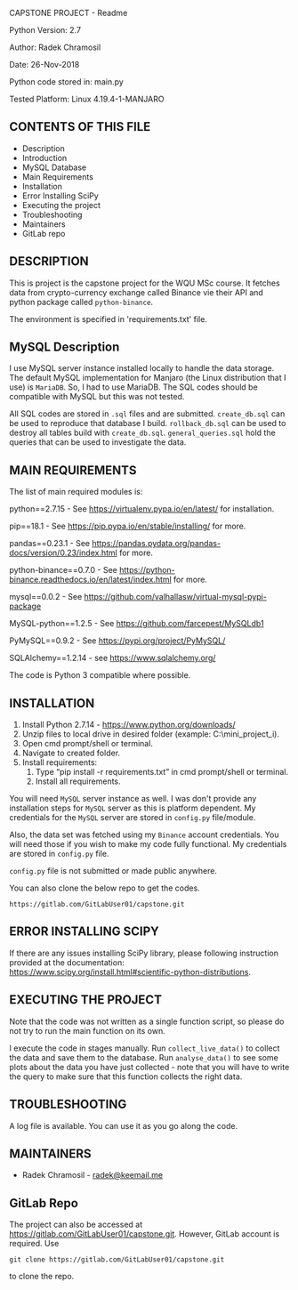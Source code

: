 CAPSTONE PROJECT - Readme

Python Version: 2.7

Author: Radek Chramosil

Date: 26-Nov-2018

Python code stored in: main.py

Tested Platform: Linux 4.19.4-1-MANJARO

CONTENTS OF THIS FILE
---------------------
 
 * Description  
 * Introduction
 * MySQL Database
 * Main Requirements
 * Installation
 * Error Installing SciPy
 * Executing the project
 * Troubleshooting
 * Maintainers
 * GitLab repo


DESCRIPTION
-----------
This is project is the capstone project for the WQU MSc course. It fetches data from
crypto-currency exchange called Binance vie their API and python package called `python-binance`.

The environment is specified in 'requirements.txt' file.

MySQL Description
-----------------

I use MySQL server instance installed locally to handle the data storage. The default MySQL
implementation for Manjaro (the Linux distribution that I use) is `MariaDB`. So, I had to use
 MariaDB. The SQL codes should be compatible with MySQL but this was not tested.

All SQL codes are stored in `.sql` files and are submitted. `create_db.sql` can be used to 
reproduce that database I build. `rollback_db.sql` can be used to destroy all tables build
 with `create_db.sql`. `general_queries.sql` hold the queries that can be used to investigate the data.
 
MAIN REQUIREMENTS
-----------------
The list of main required modules is:

python==2.7.15 - See https://virtualenv.pypa.io/en/latest/ for installation.
 
pip==18.1 - See https://pip.pypa.io/en/stable/installing/ for more.
 
pandas==0.23.1 - See https://pandas.pydata.org/pandas-docs/version/0.23/index.html  for more.
 
python-binance==0.7.0 - See https://python-binance.readthedocs.io/en/latest/index.html  for more.

mysql==0.0.2 - See https://github.com/valhallasw/virtual-mysql-pypi-package
 
MySQL-python==1.2.5 - See https://github.com/farcepest/MySQLdb1

PyMySQL==0.9.2 - See https://pypi.org/project/PyMySQL/

SQLAlchemy==1.2.14 - see https://www.sqlalchemy.org/
 
The code is Python 3 compatible where possible.


INSTALLATION
------------
1. Install Python 2.7.14 - https://www.python.org/downloads/ 
2. Unzip files to local drive in desired folder (example: C:\mini_project_i). 
3. Open cmd prompt/shell or terminal.
4. Navigate to created folder.
5. Install requirements:
   1. Type “pip install -r requirements.txt” in cmd prompt/shell or terminal.
   2. Install all requirements.

You will need `MySQL` server instance as well.  I was don't provide any installation
 steps for `MySQL` server as this is platform dependent. My credentials for
 the `MySQL` server are stored in `config.py` file/module.
 
Also, the data set was fetched using my `Binance` account credentials. You will need those
if you wish to make my code fully functional. My credentials are stored in `config.py` file.

`config.py` file is not submitted or made public anywhere.

You can also clone the below repo to get the codes.

```
https://gitlab.com/GitLabUser01/capstone.git
```

ERROR INSTALLING SCIPY
----------------------
If there are any issues installing SciPy library, please following instruction provided at 
the documentation: https://www.scipy.org/install.html#scientific-python-distributions.


EXECUTING THE PROJECT
---------------------
Note that the code was not written as a single function script, so please do not try to
run the main function on its own.

I execute the code in stages manually. Run `collect_live_data()` to collect the data and
save them to the database. Run `analyse_data()` to see some plots
about the data you have just collected - note that you will have to write the query to make sure
that this function collects the right data. 
 
 
TROUBLESHOOTING
---------------
A log file is available. You can use it as you go along the code.

 
MAINTAINERS
-----------
* Radek Chramosil - radek@keemail.me


GitLab Repo
-----------
The project can also be accessed at https://gitlab.com/GitLabUser01/capstone.git.
However, GitLab account is required.
Use
```
git clone https://gitlab.com/GitLabUser01/capstone.git
```
to clone the repo.